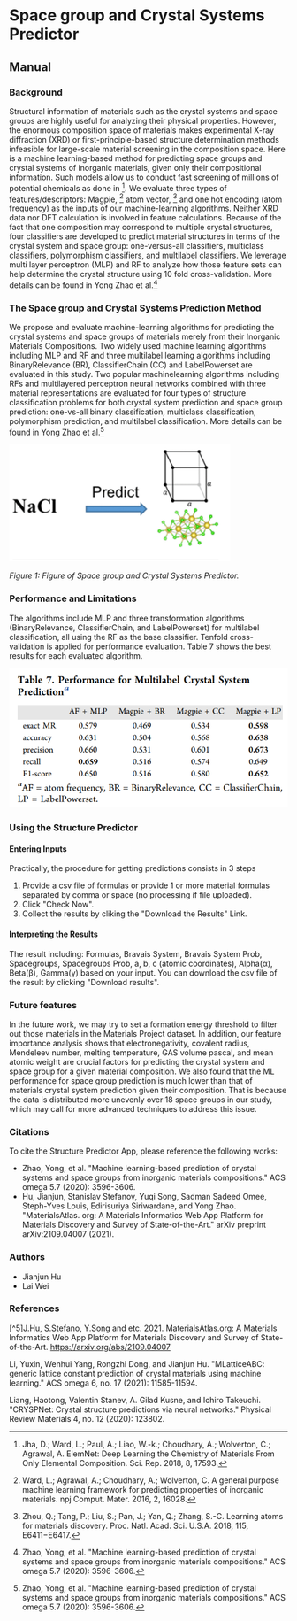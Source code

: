 
# Space group and Crystal Systems Predictor

## Manual

### Background

Structural information of materials such as the crystal systems and space groups are highly useful for analyzing their physical properties. However, the enormous composition space of materials makes experimental X-ray diffraction (XRD) or first-principle-based structure determination methods infeasible for large-scale material screening in the composition space. Here is a machine learning-based method for predicting space groups and crystal systems of inorganic materials, given only their compositional information. Such models allow us to conduct fast screening of millions of potential chemicals as done in [^4]. We evaluate three types of features/descriptors: Magpie, [^2] atom vector, [^3] and one hot encoding (atom frequency) as the inputs of our machine-learning algorithms. Neither XRD data nor DFT calculation is involved in feature calculations. Because of the fact that one composition may correspond to multiple crystal structures, four classifiers are developed to predict material structures in terms of the crystal system and space group: one-versus-all classifiers, multiclass classifiers, polymorphism classifiers, and multilabel classifiers. We leverage multi layer perceptron (MLP) and RF to analyze how those feature sets can help determine the crystal structure using 10 fold cross-validation. More details can be found in Yong Zhao et al.[^1]

### The Space group and Crystal Systems Prediction Method

We propose and evaluate machine-learning algorithms for predicting the crystal systems and space groups of materials merely from their Inorganic Materials Compositions. Two widely used machine learning algorithms including MLP and RF and three multilabel learning algorithms including BinaryRelevance (BR), ClassifierChain (CC) and LabelPowerset are evaluated in this study. Two popular machinelearning algorithms including RFs and multilayered perceptron neural networks combined with three material representations are evaluated for four types of structure classification problems for both crystal system prediction and space group prediction: one-vs-all binary classification, multiclass classification, polymorphism prediction, and multilabel classification. More details can be found in Yong Zhao et al.[^1]

<img src="img/Space_group_1.png" width=400>

_Figure 1: Figure of Space group and Crystal Systems Predictor._

### Performance and Limitations

The algorithms include MLP and three transformation algorithms (BinaryRelevance, ClassifierChain, and LabelPowerset) for multilabel classification, all using the RF as the
base classifier. Tenfold cross-validation is applied for performance evaluation. Table 7 shows the best results for each evaluated algorithm.

<img src="img/Space_group_table7.png">

### Using the Structure Predictor

#### Entering Inputs

Practically, the procedure for getting predictions consists in 3 steps

1. Provide a csv file of formulas or provide 1 or more material formulas separated by comma or space (no processing if file uploaded).
2. Click "Check Now".
3. Collect the results by cliking the "Download the Results" Link.

#### Interpreting the Results

The result including: Formulas, Bravais System, Bravais System Prob, Spacegroups, Spacegroups Prob, a, b, c (atomic coordinates), Alpha(α), Beta(β), Gamma(γ) based on your input. You can download the csv file of the result by clicking "Download results". 


### Future features

In the future work, we may try to set a formation energy threshold to filter out those materials in the Materials Project dataset. In addition, our feature importance analysis shows that electronegativity, covalent radius, Mendeleev number, melting temperature, GAS volume pascal, and mean atomic weight are crucial factors for predicting the crystal system and space group for a given material composition. We also found that the ML performance for space group prediction is much lower than that of materials crystal system prediction given their composition. That is because the data is distributed more unevenly over 18 space groups in our study, which may call for more advanced techniques to address this issue.

### Citations

To cite the Structure Predictor App, please reference the following works:

- Zhao, Yong, et al. "Machine learning-based prediction of crystal systems and space groups from inorganic materials compositions." ACS omega 5.7 (2020): 3596-3606.
- Hu, Jianjun, Stanislav Stefanov, Yuqi Song, Sadman Sadeed Omee, Steph-Yves Louis, Edirisuriya Siriwardane, and Yong Zhao. "MaterialsAtlas. org: A Materials Informatics Web App Platform for Materials Discovery and Survey of State-of-the-Art." arXiv preprint arXiv:2109.04007 (2021).


### Authors
- Jianjun Hu
- Lai Wei


### References
[^1]: Zhao, Yong, et al. "Machine learning-based prediction of crystal systems and space groups from inorganic materials compositions." ACS omega 5.7 (2020): 3596-3606.

[^2]: Ward, L.; Agrawal, A.; Choudhary, A.; Wolverton, C. A general purpose machine learning framework for predicting properties of inorganic materials. npj Comput. Mater. 2016, 2, 16028.

[^3]: Zhou, Q.; Tang, P.; Liu, S.; Pan, J.; Yan, Q.; Zhang, S.-C. Learning atoms for materials discovery. Proc. Natl. Acad. Sci. U.S.A. 2018, 115, E6411−E6417.

[^4]: Jha, D.; Ward, L.; Paul, A.; Liao, W.-k.; Choudhary, A.; Wolverton, C.; Agrawal, A. ElemNet: Deep Learning the Chemistry of Materials From Only Elemental Composition. Sci. Rep. 2018, 8, 17593.

[^5]J.Hu, S.Stefano, Y.Song and etc. 2021. MaterialsAtlas.org: A Materials Informatics Web App Platform for Materials Discovery and Survey of State-of-the-Art. https://arxiv.org/abs/2109.04007

Li, Yuxin, Wenhui Yang, Rongzhi Dong, and Jianjun Hu. "MLatticeABC: generic lattice constant prediction of crystal materials using machine learning." ACS omega 6, no. 17 (2021): 11585-11594.

Liang, Haotong, Valentin Stanev, A. Gilad Kusne, and Ichiro Takeuchi. "CRYSPNet: Crystal structure predictions via neural networks." Physical Review Materials 4, no. 12 (2020): 123802.

